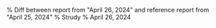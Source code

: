 % Diff between report from "April 26, 2024" and reference report from "April 25, 2024"
% Strudy
% April 26, 2024


